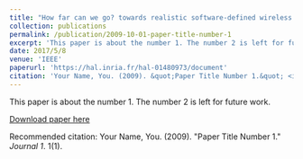 ```yaml
---
title: "How far can we go? towards realistic software-defined wireless networking experiments"
collection: publications
permalink: /publication/2009-10-01-paper-title-number-1
excerpt: 'This paper is about the number 1. The number 2 is left for future work.'
date: 2017/5/8
venue: 'IEEE'
paperurl: 'https://hal.inria.fr/hal-01480973/document'
citation: 'Your Name, You. (2009). &quot;Paper Title Number 1.&quot; <i>Journal 1</i>. 1(1).'
---
```

This paper is about the number 1. The number 2 is left for future work.

[Download paper here](https://hal.inria.fr/hal-01480973/document)

Recommended citation: Your Name, You. (2009). "Paper Title Number 1." <i>Journal 1</i>. 1(1).
